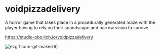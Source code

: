 # voidpizzadelivery
A horror game that takes place in a procedurally generated maze with the player having to rely on their soundscape and narrow vision to survive.

https://studio-obo.itch.io/voidpizzadelivery  
  
![ezgif com-gif-maker(6)](https://user-images.githubusercontent.com/111236045/211513500-5cdb038f-7f9a-435b-84de-d4fad52f349c.gif)

